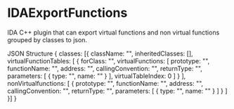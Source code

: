 # IDAExportFunctions
 
IDA C++ plugin that can export virtual functions and non virtual functions grouped by classes to json.

JSON Structure
{
	classes:
	[{
		className: "",
		inheritedClasses: [],
		virtualFunctionTables:
		[
			{
				forClass: "",
				virtualFunctions:
				[
					prototype: "",
					functionName: "",
					address: "",
					callingConvention: "",
					returnType: "",
					parameters:
					[
						{
							type: "",
							name: ""
						}
					],
					virtualTableIndex: 0
				]
			}
		],
		nonVirtualfunctions:
		[
			{
				prototype: "",
				functionName: "",
				address: "",
				callingConvention: "",
				returnType: "",
				parameters:
				[
					{
						type: "",
						name: ""
					}
				]
			}
		]
	}]
}
